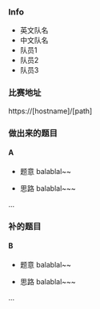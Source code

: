 ### Info
* 英文队名
* 中文队名
* 队员1 
* 队员2 
* 队员3 

### 比赛地址
https://[hostname]/[path]

### 做出来的题目

#### A

* 题意
balablal~~  

* 思路
balablal~~~  

...


### 补的题目

#### B

* 题意
balablal~~

* 思路
balablal~~~

...


